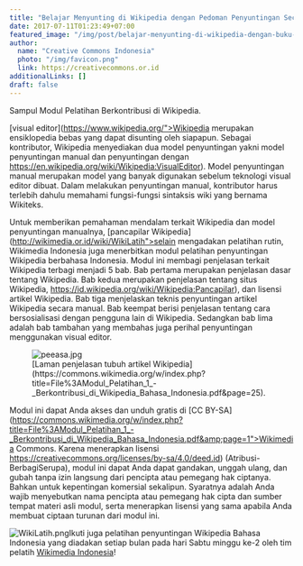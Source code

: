 ```yaml
---
title: "Belajar Menyunting di Wikipedia dengan Pedoman Penyuntingan Secara Manual dari Wikimedia Indonesia! (CC BY-SA)"
date: 2017-07-11T01:23:49+07:00
featured_image: "/img/post/belajar-menyunting-di-wikipedia-dengan-buku-panduan-menyunting-dari-wikimedia-indonesia/Sampul_Depan_Modul_Pelatihan_1.jpg"
author:
  name: "Creative Commons Indonesia"
  photo: "/img/favicon.png"
  link: https://creativecommons.or.id
additionalLinks: []
draft: false
---
```


<figcaption class="figure-caption">Sampul Modul Pelatihan Berkontribusi di Wikipedia.</figcaption>

</figure>

[visual editor](https://www.wikipedia.org/">Wikipedia merupakan ensiklopedia bebas yang dapat disunting oleh siapapun. Sebagai kontributor, Wikipedia menyediakan dua model penyuntingan yakni model penyuntingan manual dan penyuntingan dengan https://en.wikipedia.org/wiki/Wikipedia:VisualEditor). Model penyuntingan manual merupakan model yang banyak digunakan sebelum teknologi visual editor dibuat. Dalam melakukan penyuntingan manual, kontributor harus terlebih dahulu memahami fungsi-fungsi sintaksis wiki yang bernama Wikiteks.

Untuk memberikan pemahaman mendalam terkait Wikipedia dan model penyuntingan manualnya, [pancapilar Wikipedia](http://wikimedia.or.id/wiki/WikiLatih">selain mengadakan pelatihan rutin, Wikimedia Indonesia juga menerbitkan modul pelatihan penyuntingan Wikipedia berbahasa Indonesia. Modul ini membagi penjelasan terkait Wikipedia terbagi menjadi 5 bab. Bab pertama merupakan penjelasan dasar tentang Wikipedia. Bab kedua merupakan penjelasan tentang situs Wikipedia, https://id.wikipedia.org/wiki/Wikipedia:Pancapilar), dan lisensi artikel Wikipedia. Bab tiga menjelaskan teknis penyuntingan artikel Wikipedia secara manual. Bab keempat berisi penjelasan tentang cara bersosialisasi dengan pengguna lain di Wikipedia. Sedangkan bab lima adalah bab tambahan yang membahas juga perihal penyuntingan menggunakan visual editor.

<figure class="figure w-sm-50 mt-3 mb-4">

  <img src="../../uploads/peeasa.jpg" alt="peeasa.jpg" class="figure-img img-fluid">

  <figcaption class="figure-caption">[Laman penjelasan tubuh artikel Wikipedia](https://commons.wikimedia.org/w/index.php?title=File%3AModul_Pelatihan_1_-_Berkontribusi_di_Wikipedia_Bahasa_Indonesia.pdf&amp;page=25).</figcaption>

</figure>

Modul ini dapat Anda akses dan unduh gratis di [CC BY-SA](https://commons.wikimedia.org/w/index.php?title=File%3AModul_Pelatihan_1_-_Berkontribusi_di_Wikipedia_Bahasa_Indonesia.pdf&amp;page=1">Wikimedia Commons. Karena menerapkan lisensi https://creativecommons.org/licenses/by-sa/4.0/deed.id) (Atribusi-BerbagiSerupa), modul ini dapat Anda dapat gandakan, unggah ulang, dan gubah tanpa izin langsung dari pencipta atau pemegang hak ciptanya. Bahkan untuk kepentingan komersial sekalipun. Syaratnya adalah Anda wajib menyebutkan nama pencipta atau pemegang hak cipta dan sumber tempat materi asli modul, serta menerapkan lisensi yang sama apabila Anda membuat ciptaan turunan dari modul ini.

<img src="../../uploads/WikiLatih.png" alt="WikiLatih.png" class="img-fluid w-sm-50 mt-3 mb-4 borderless">Ikuti juga pelatihan penyuntingan Wikipedia Bahasa Indonesia yang diadakan setiap bulan pada hari Sabtu minggu ke-2 oleh tim pelatih [Wikimedia Indonesia](https://www.facebook.com/wikimedia.indonesia/)!